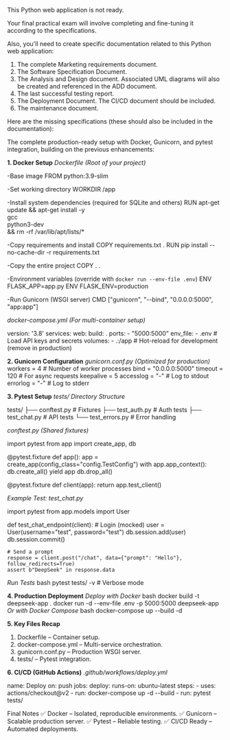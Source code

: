 This Python web application is not ready.

Your final practical exam will involve completing and fine-tuning it according to the specifications.

Also, you'll need to create specific documentation related to this Python web application:
1. The complete Marketing requirements document.
2. The Software Specification Document.
3. The Analysis and Design document. Associated UML diagrams will also be created and referenced in the ADD document.
4. The last successful testing report.
5. The Deployment Document. The CI/CD document should be included.
6. The maintenance document.

Here are the missing specifications (these should also be included in the documentation):

The complete production-ready setup with Docker, Gunicorn, and pytest integration, building on the previous enhancements:

**1. Docker Setup**
_Dockerfile (Root of your project)_

-Base image
FROM python:3.9-slim

-Set working directory
WORKDIR /app

-Install system dependencies (required for SQLite and others)
RUN apt-get update && apt-get install -y \
    gcc \
    python3-dev \
    && rm -rf /var/lib/apt/lists/*

-Copy requirements and install
COPY requirements.txt .
RUN pip install --no-cache-dir -r requirements.txt

-Copy the entire project
COPY . .

-Environment variables (override with `docker run --env-file .env`)
ENV FLASK_APP=app.py
ENV FLASK_ENV=production

-Run Gunicorn (WSGI server)
CMD ["gunicorn", "--bind", "0.0.0.0:5000", "app:app"]

_docker-compose.yml (For multi-container setup)_

version: '3.8'
services:
  web:
    build: .
    ports:
      - "5000:5000"
    env_file:
      - .env  # Load API keys and secrets
    volumes:
      - .:/app  # Hot-reload for development (remove in production)
      
**2. Gunicorn Configuration**
_gunicorn.conf.py (Optimized for production)_
workers = 4  # Number of worker processes
bind = "0.0.0.0:5000"
timeout = 120  # For async requests
keepalive = 5
accesslog = "-"  # Log to stdout
errorlog = "-"   # Log to stderr

**3. Pytest Setup**
_tests/ Directory Structure_

tests/
├── conftest.py      # Fixtures
├── test_auth.py     # Auth tests
├── test_chat.py     # API tests
└── test_errors.py   # Error handling

_conftest.py (Shared fixtures)_

import pytest
from app import create_app, db

@pytest.fixture
def app():
    app = create_app(config_class="config.TestConfig")
    with app.app_context():
        db.create_all()
        yield app
        db.drop_all()

@pytest.fixture
def client(app):
    return app.test_client()
    
_Example Test: test_chat.py_

import pytest
from app.models import User

def test_chat_endpoint(client):
    # Login (mocked)
    user = User(username="test", password="test")
    db.session.add(user)
    db.session.commit()

    # Send a prompt
    response = client.post("/chat", data={"prompt": "Hello"}, follow_redirects=True)
    assert b"DeepSeek" in response.data
    
_Run Tests_
bash
pytest tests/ -v  # Verbose mode

**4. Production Deployment**
_Deploy with Docker_
bash
docker build -t deepseek-app .
docker run -d --env-file .env -p 5000:5000 deepseek-app
_Or with Docker Compose_
bash
docker-compose up --build -d

**5. Key Files Recap**
1. Dockerfile – Container setup.
2. docker-compose.yml – Multi-service orchestration.
3. gunicorn.conf.py – Production WSGI server.
4. tests/ – Pytest integration.

**6. CI/CD (GitHub Actions)**
_.github/workflows/deploy.yml_

name: Deploy
on: push
jobs:
  deploy:
    runs-on: ubuntu-latest
    steps:
      - uses: actions/checkout@v2
      - run: docker-compose up -d --build
      - run: pytest tests/
      
Final Notes
✅ Docker – Isolated, reproducible environments.
✅ Gunicorn – Scalable production server.
✅ Pytest – Reliable testing.
✅ CI/CD Ready – Automated deployments.


